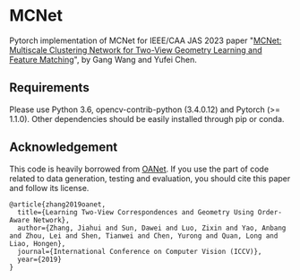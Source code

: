 # MCNet

Pytorch implementation of MCNet for IEEE/CAA JAS 2023 paper "[MCNet: Multiscale Clustering Network for Two-View Geometry Learning and Feature Matching](https://ieeexplore.ieee.org/abstract/document/10141546)", by Gang Wang and Yufei Chen.


Requirements
-
Please use Python 3.6, opencv-contrib-python (3.4.0.12) and Pytorch (>= 1.1.0). Other dependencies should be easily installed through pip or conda.


Acknowledgement
-
This code is heavily borrowed from [OANet](https://github.com/zjhthu/OANet). If you use the part of code related to data generation, testing and evaluation, you should cite this paper and follow its license.


	@article{zhang2019oanet,
	  title={Learning Two-View Correspondences and Geometry Using Order-Aware Network},
	  author={Zhang, Jiahui and Sun, Dawei and Luo, Zixin and Yao, Anbang and Zhou, Lei and Shen, Tianwei and Chen, Yurong and Quan, Long and Liao, Hongen},
	  journal={International Conference on Computer Vision (ICCV)},
	  year={2019}
	}

